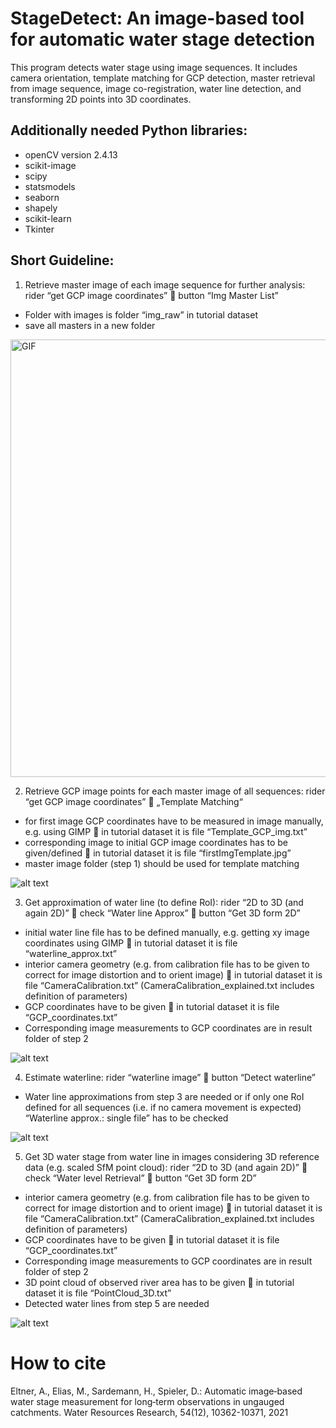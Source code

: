 # StageDetect: An image-based tool for automatic water stage detection

This program detects water stage using image sequences. It includes camera orientation, template 
matching for GCP detection, master retrieval from image sequence, image co-registration, water line 
detection, and transforming 2D points into 3D coordinates.

## Additionally needed Python libraries:
- openCV version 2.4.13
- scikit-image
- scipy
- statsmodels
- seaborn
- shapely
- scikit-learn
- Tkinter

## Short Guideline:

1. Retrieve master image of each image sequence for further analysis: rider “get GCP image 
coordinates”  button “Img Master List”
- Folder with images is folder “img_raw” in tutorial dataset
- save all masters in a new folder

<img hight="300" width="700" alt="GIF" align="center" src="https://github.com/fs-agadir/stagedetect/blob/main/cap1.png">

2. Retrieve GCP image points for each master image of all sequences: rider “get GCP image 
coordinates”  „Template Matching“
- for first image GCP coordinates have to be measured in image manually, e.g. using GIMP 
in tutorial dataset it is file “Template_GCP_img.txt”
- corresponding image to initial GCP image coordinates has to be given/defined  in tutorial 
dataset it is file “firstImgTemplate.jpg”
- master image folder (step 1) should be used for template matching

![alt text](https://github.com/fs-agadir/stagedetect/blob/img/cap2.png?raw=true)

3. Get approximation of water line (to define RoI): rider “2D to 3D (and again 2D)”  check “Water 
line Approx”  button “Get 3D form 2D”
- initial water line file has to be defined manually, e.g. getting xy image coordinates using 
GIMP  in tutorial dataset it is file “waterline_approx.txt”
- interior camera geometry (e.g. from calibration file has to be given to correct for image 
distortion and to orient image)  in tutorial dataset it is file “CameraCalibration.txt”
(CameraCalibration_explained.txt includes definition of parameters)
- GCP coordinates have to be given  in tutorial dataset it is file “GCP_coordinates.txt”
- Corresponding image measurements to GCP coordinates are in result folder of step 2

![alt text](https://github.com/fs-agadir/stagedetect/blob/img/cap3.png?raw=true)

4. Estimate waterline: rider “waterline image”  button “Detect waterline”
- Water line approximations from step 3 are needed or if only one RoI defined for all 
sequences (i.e. if no camera movement is expected) “Waterline approx.: single file” has to be 
checked

![alt text](https://github.com/fs-agadir/stagedetect/blob/img/cap4.png?raw=true)

5. Get 3D water stage from water line in images considering 3D reference data (e.g. scaled SfM point 
cloud): rider “2D to 3D (and again 2D)”  check “Water level Retrieval”  button “Get 3D form 
2D”
- interior camera geometry (e.g. from calibration file has to be given to correct for image 
distortion and to orient image)  in tutorial dataset it is file “CameraCalibration.txt” 
(CameraCalibration_explained.txt includes definition of parameters)
- GCP coordinates have to be given  in tutorial dataset it is file “GCP_coordinates.txt”
- Corresponding image measurements to GCP coordinates are in result folder of step 2
- 3D point cloud of observed river area has to be given  in tutorial dataset it is file 
“PointCloud_3D.txt”
- Detected water lines from step 5 are needed

![alt text](https://github.com/fs-agadir/stagedetect/blob/img/cap5.png?raw=true)


# How to cite

Eltner, A., Elias, M., Sardemann, H., Spieler, D.: Automatic image‐based water stage measurement for long‐term observations in ungauged catchments. Water Resources Research, 54(12), 10362-10371, 2021
